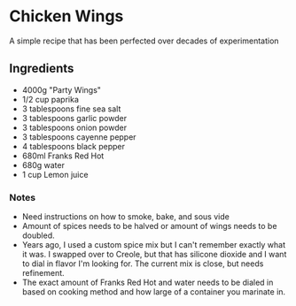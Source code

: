 # Chicken Wings
[Version 1.0]: #
[Author: Jonathan Petz | JPEGtheDev]: #

A simple recipe that has been perfected over decades of experimentation

## Ingredients

* 4000g "Party Wings"
* 1/2 cup paprika
* 3 tablespoons fine sea salt
* 3 tablespoons garlic powder
* 3 tablespoons onion powder
* 3 tablespoons cayenne pepper
* 4 tablespoons black pepper
* 680ml Franks Red Hot
* 680g water
* 1 cup Lemon juice

### Notes
* Need instructions on how to smoke, bake, and sous vide
* Amount of spices needs to be halved or amount of wings needs to be doubled.
* Years ago, I used a custom spice mix but I can't remember exactly what it was. I swapped over to Creole, but that has silicone dioxide and I want to dial in flavor I'm looking for. The current mix is close, but needs refinement.
* The exact amount of Franks Red Hot and water needs to be dialed in based on cooking method and how large of a container you marinate in.